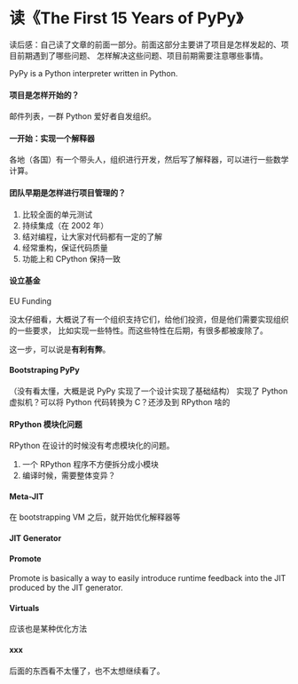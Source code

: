 # 读《The First 15 Years of PyPy》

读后感：自己读了文章的前面一部分。前面这部分主要讲了项目是怎样发起的、项目前期遇到了哪些问题、
怎样解决这些问题、项目前期需要注意哪些事情。

PyPy is a Python interpreter written in Python.

#### 项目是怎样开始的？
邮件列表，一群 Python 爱好者自发组织。

#### 一开始：实现一个解释器
各地（各国）有一个带头人，组织进行开发，然后写了解释器，可以进行一些数学计算。

#### 团队早期是怎样进行项目管理的？

1. 比较全面的单元测试
2. 持续集成（在 2002 年）
3. 结对编程，让大家对代码都有一定的了解
4. 经常重构，保证代码质量
5. 功能上和 CPython 保持一致

#### 设立基金

EU Funding

没太仔细看，大概说了有一个组织支持它们，给他们投资，但是他们需要实现组织的一些要求，
比如实现一些特性。而这些特性在后期，有很多都被废除了。

这一步，可以说是**有利有弊**。

#### Bootstraping PyPy
（没有看太懂，大概是说 PyPy 实现了一个设计实现了基础结构）
实现了 Python 虚拟机？可以将 Python 代码转换为 C？还涉及到 RPython 啥的

#### RPython 模块化问题
RPython 在设计的时候没有考虑模块化的问题。

1. 一个 RPython 程序不方便拆分成小模块
2. 编译时候，需要整体变异？

#### Meta-JIT

在 bootstrapping VM 之后，就开始优化解释器等

#### JIT Generator

#### Promote
Promote is basically a way to easily introduce runtime feedback into the JIT produced by the JIT generator.

#### Virtuals

应该也是某种优化方法

#### xxx
后面的东西看不太懂了，也不太想继续看了。
